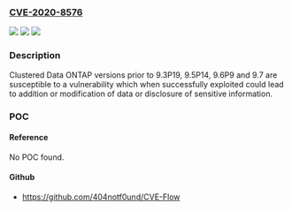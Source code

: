### [CVE-2020-8576](https://cve.mitre.org/cgi-bin/cvename.cgi?name=CVE-2020-8576)
![](https://img.shields.io/static/v1?label=Product&message=Clustered%20Data%20ONTAP&color=blue)
![](https://img.shields.io/static/v1?label=Version&message=n%2Fa&color=blue)
![](https://img.shields.io/static/v1?label=Vulnerability&message=Sensitive%20Information%20Disclosure&color=brighgreen)

### Description

Clustered Data ONTAP versions prior to 9.3P19, 9.5P14, 9.6P9 and 9.7 are susceptible to a vulnerability which when successfully exploited could lead to addition or modification of data or disclosure of sensitive information.

### POC

#### Reference
No POC found.

#### Github
- https://github.com/404notf0und/CVE-Flow

